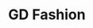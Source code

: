 ---
address: Bredabaan 251
title: GD Fashion
city: Brasschaat
zip: '2930'
country: Belgium
lat: 51.287541
lng: 4.486811
phone: 0032 36513600
email: info@gdfashion.be
url: 
---